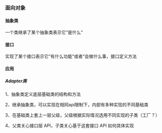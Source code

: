 ### 面向对象



#### 抽象类

一个类继承了某个抽象类表示它“是什么”



#### 接口

实现了某个接口表示它“有什么功能”或者“会做什么事，接口定义方法







#### 应用

##### Adapter类

1、抽象类定义底层基础类的结构和方法

2、继承抽象类，可以实现在相同api限制下，内部有多种实现的不同基础类

3、在基础类上套上一层父级，父级根据实际情况选用不同实现的子类（工厂？）

4、父类关心接口层 API，子类关心基于这套接口 API 如何具体实现